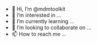 - 👋 Hi, I’m @mdmtoolkit
- 👀 I’m interested in ...
- 🌱 I’m currently learning ...
- 💞️ I’m looking to collaborate on ...
- 📫 How to reach me ...

<!---
mdmtoolkit/mdmtoolkit is a ✨ special ✨ repository because its `README.md` (this file) appears on your GitHub profile.
You can click the Preview link to take a look at your changes.
--->
